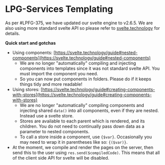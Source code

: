 # LPG-Services Templating

As per #LPFG-375, we have updated our svelte engine to v2.6.5.
We are also using more standard svelte API so please refer to [svelte.technology](svelte.technology) for details.

**Quick start and gotchas**

* Using components: [https://svelte.technology/guide#nested-components](https://svelte.technology/guide#nested-components)
  * We are no longer "automatically" compiling and injecting components into templates since it was not standard svelte API.
    You must import the component you need.
  * So you can now put components in folders. Please do if it keeps things tidy and more readable!
* Using stores: [https://svelte.technology/guide#creating-components-with-stores](https://svelte.technology/guide#creating-components-with-stores)
  * We are no longer "automatically" compiling components and injecting shared `data()` into all components, even if they are nested.  
    Instead use a svelte store.
  * Stores are available to each parent which is rendered, and its children. You do not need to continually pass down data as a parameter to nested components.
  * To call a store inside a component, use `{$var}`. Occasionally you may need to wrap it in parentheses like so: `{($var)}`.
* At the moment, we compile and render the pages on the server, then send this to the user using `res.send($compiledCode)`.
 This means that all of the client side API for svelte will be disabled.
